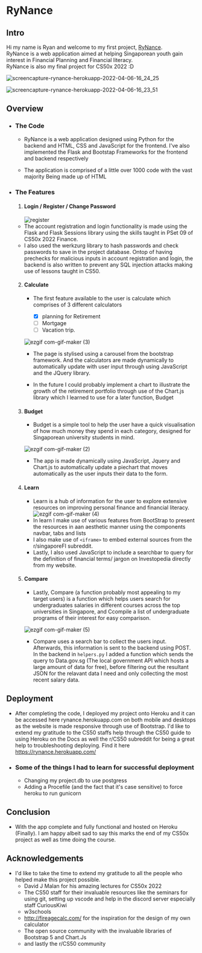 # ​RyNance

## ​Intro 
  
Hi my name is Ryan and welcome to my first project, [RyNance](https://rynance.herokuapp.com/). RyNance is a web application aimed at helping Singaporean youth gain interest in Financial Planning and Financial literacy. RyNance is also my final project for CS50x 2022 :D 


![screencapture-rynance-herokuapp-2022-04-06-16_24_25](https://user-images.githubusercontent.com/80184478/161930335-1aa2ef49-fba0-4937-942d-6e99e1d1495c.png)

![screencapture-rynance-herokuapp-2022-04-06-16_23_51](https://user-images.githubusercontent.com/80184478/161930347-8b24c149-05d0-46ba-9e69-def539e6881a.png)


## Overview

- ### The Code
  - RyNance is a web application designed using Python for the backend and HTML,
CSS and JavaScript for the frontend. I've also implemented the Flask and Bootstap
Frameworks for the frontend and backend respectively 


  - The application is comprised of a little over 1000 code with the vast majority
Being made up of HTML

 - ### The Features

   1. #### Login / Register / Change Password
      ![register](https://user-images.githubusercontent.com/80184478/161922643-6317a9a8-c511-4533-842f-e77df1bd6a6a.png)
    - The account registration and login functionality is made using the Flask and Flask Sessions library
using the skills taught in PSet 09 of CS50x 2022 Finance. 
    - I also used the werkzurg library to hash passwords and check passwords to save in the project database. Ontop of having prechecks for malicious inputs in account registration and login, the backend 
is also written to prevent any SQL injection attacks making use of lessons taught in CS50.



   2. #### Calculate
      - The first feature available to the user is calculate which comprises of 3 different calculators

        - [x] planning for Retirement
        - [ ] Mortgage 
        - [ ] Vacation trip. 

      ![ezgif com-gif-maker (3)](https://user-images.githubusercontent.com/80184478/161925384-d65db675-9bf6-4788-b78e-583fc2e1a8a3.gif)




      - The page is stylised using a carousel from the bootstrap framework.
And the calculators are made dynamically to automatically update with user input through using JavaScript and the JQuery library.

      - In the future I could probably implement a chart to illustrate the growth of the retirement portfolio
through use of the Chart.js library which I learned to use for a later function, Budget

   3. #### Budget
      - Budget is a simple tool to help the user have a quick visualisation of how much money they spend in each category, designed for Singaporean university students
in mind.

      ![ezgif com-gif-maker (2)](https://user-images.githubusercontent.com/80184478/161924929-c0e418ed-c4c7-405c-b5c1-2ab9ecfed0af.gif)

      - The app is made dynamically using JavaScript, Jquery and Chart.js to automatically
update a piechart that moves automatically as the user inputs their data to the form.

   4. #### Learn
      - Learn is a hub of information for the user to explore extensive resources on 
improving personal finance and financial literacy. 
      ![ezgif com-gif-maker (4)](https://user-images.githubusercontent.com/80184478/161925698-9c81da16-f406-44b7-bd08-89f2fb88c6c9.gif)
      - In learn I make use of various features from BootStrap to present the resources in 
aan aesthetic manner using the components navbar, tabs and lists
      - I also make use of `<iframe>` to embed external sources from the r/singaporeFI subreddit.
      - Lastly, I also used JavaScript to include a searchbar to query for the definition
of financial terms/ jargon on Investopedia directly from my website.

   5. #### Compare
       - Lastly, Compare (a function probably most appealing to my target users) is a function
which helps users search for undergraduates salaries in different courses across the top universities in Singapore, and
Ccompile a list of undergraduate programs of their interest for easy comparison.

       ![ezgif com-gif-maker (5)](https://user-images.githubusercontent.com/80184478/161926536-29e589e3-6acd-4352-9f9b-4cf170975b6f.gif)

       - Compare uses a search bar to collect the users input. Afterwards, this information is sent to the backend using POST.
In the backend in `helpers.py` I added a function which sends the query to Data.gov.sg (The local government API which hosts a large amount 
of data for free), before filtering out the resultant JSON for the relavant data I need and only collecting the most recent
salary data.

## Deployment
- After completing the code, I deployed my project onto Heroku and it can be accessed here rynance.herokuapp.com on both mobile and desktops as
the website is made responsive through use of Bootstrap. I'd like to extend my gratitude to the CS50 staffs help through the CS50 guide to using Heroku on the Docs as well the r/CS50
subreddit for being a great help to troubleshooting deploying. Find it here https://rynance.herokuapp.com/

- ### Some of the things I had to learn for successful deployment
     - Changing my project.db to use postgress
     - Adding a Procefile (and the fact that it's case sensitive) to force heroku to run gunicorn

## Conclusion
- With the app complete and fully functional and hosted on Heroku (Finally). I am happy albeit sad to say this marks the end of my CS50x project as well
as time doing the course.

## Acknowledgements
- I'd like to take the time to extend my gratitude to all the people who helped make this project possible.
  - David J Malan for his amazing lectures for CS50x 2022
  - The CS50 staff for their invaluable resources like the seminars for using git, setting up vscode and help in the discord server especially staff CuriousKiwi 
  - w3schools
  - http://fireagecalc.com/ for the inspiration for the design of my own calculator
  - The open source community with the invaluable libraries of Bootstrap 5 and Chart.Js
  - and lastly the r/CS50 community

